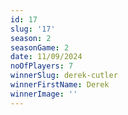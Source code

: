 ```yaml
---
id: 17
slug: '17'
season: 2
seasonGame: 2
date: 11/09/2024
noOfPlayers: 7
winnerSlug: derek-cutler
winnerFirstName: Derek
winnerImage: ''
---
```

